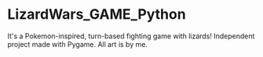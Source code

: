 # LizardWars_GAME_Python

It's a Pokemon-inspired, turn-based fighting game with lizards!
Independent project made with Pygame. All art is by me.
